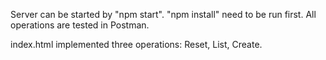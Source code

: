 Server can be started by "npm start". "npm install" need to be run first.
All operations are tested in Postman.

index.html implemented three operations: Reset, List, Create.

